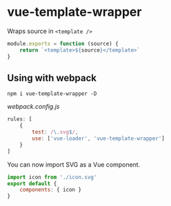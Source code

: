 # vue-template-wrapper
Wraps source in `<template />`
```javascript
module.exports = function (source) {
    return `<template>${source}</template>`
}
```
## Using with webpack

```
npm i vue-template-wrapper -D
```

_webpack.config.js_
```js
rules: [
    {
        test: /\.svg$/,
        use: ['vue-loader', 'vue-template-wrapper']
    }
]
```
You can now import SVG as a Vue component.
```js
import icon from './icon.svg'
export default {    
    components: { icon }
}
```
